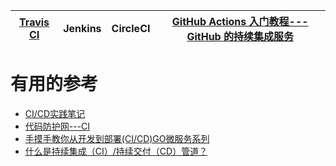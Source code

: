 
[Travis CI](https://www.ruanyifeng.com/blog/2017/12/travis_ci_tutorial.html)|Jenkins|CircleCI|[GitHub Actions 入门教程--- GitHub 的持续集成服务](https://www.ruanyifeng.com/blog/2019/09/getting-started-with-github-actions.html)|
---|---|---|---|


# 有用的参考
* [CI/CD实践笔记](https://mrbird.cc/CI-CD-Practice-Note.html)
* [代码防护网---CI](https://www.bilibili.com/read/cv4147684)
* [手摸手教你从开发到部署(CI/CD)GO微服务系列 ](https://learnku.com/docs/go-micro-build/1.0)
* [什么是持续集成（CI）/持续交付（CD）管道？](https://developer.51cto.com/art/202103/654477.htm)


